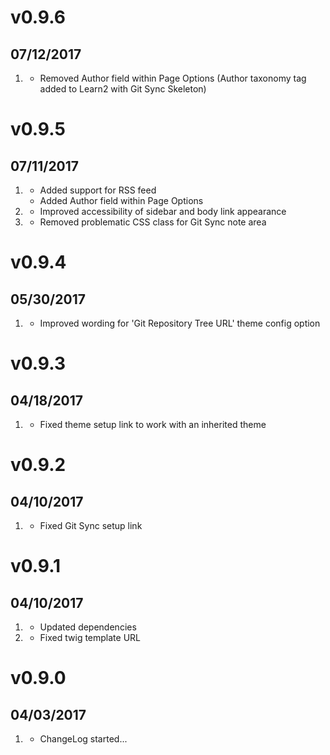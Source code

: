 # v0.9.6
## 07/12/2017

1. [](#bugfix)
    * Removed Author field within Page Options (Author taxonomy tag added to Learn2 with Git Sync Skeleton)

# v0.9.5
## 07/11/2017

1. [](#new)
    * Added support for RSS feed
    * Added Author field within Page Options
1. [](#improved)
    * Improved accessibility of sidebar and body link appearance
1. [](#bugfix)
    * Removed problematic CSS class for Git Sync note area

# v0.9.4
## 05/30/2017

1. [](#improved)
    * Improved wording for 'Git Repository Tree URL' theme config option

# v0.9.3
## 04/18/2017

1. [](#bugfix)
    * Fixed theme setup link to work with an inherited theme

# v0.9.2
## 04/10/2017

1. [](#bugfix)
    * Fixed Git Sync setup link

# v0.9.1
## 04/10/2017

1. [](#improved)
    * Updated dependencies
1. [](#bugfix)
    * Fixed twig template URL

# v0.9.0
## 04/03/2017

1. [](#new)
    * ChangeLog started...
